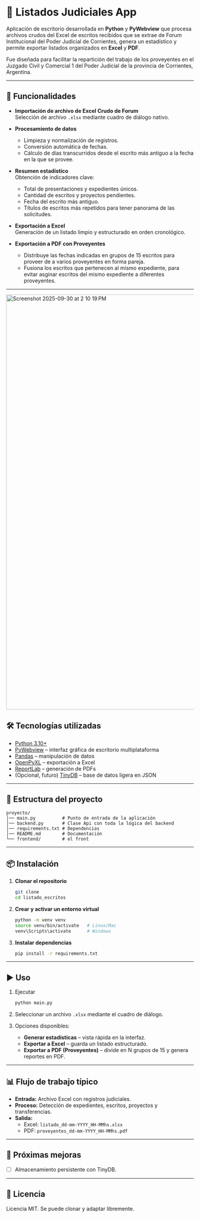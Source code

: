 # 📑 Listados Judiciales App

Aplicación de escritorio desarrollada en **Python** y **PyWebview** que procesa archivos crudos del Excel de escritos recibidos que se extrae de Forum Institucional del Poder Judicial de Corrientes, genera un estadístico y permite exportar listados organizados en **Excel** y **PDF**.  

Fue diseñada para facilitar la repartición del trabajo de los proveyentes en el Juzgado Civil y Comercial 1 del Poder Judicial de la provincia de Corrientes, Argentina.

---

## 🚀 Funcionalidades

- **Importación de archivo de Excel Crudo de Forum**  
  Selección de archivo `.xlsx` mediante cuadro de diálogo nativo.  

- **Procesamiento de datos**  
  - Limpieza y normalización de registros.  
  - Conversión automática de fechas.  
  - Cálculo de días transcurridos desde el escrito más antiguo a la fecha en la que se provee. 

- **Resumen estadístico**  
  Obtención de indicadores clave:  
  - Total de presentaciones y expedientes únicos.  
  - Cantidad de escritos y proyectos pendientes.  
  - Fecha del escrito más antiguo.  
  - Títulos de escritos más repetidos para tener panorama de las solicitudes.

- **Exportación a Excel**  
  Generación de un listado limpio y estructurado en orden cronológico.  

- **Exportación a PDF con Proveyentes**  
  - Distribuye las fechas indicadas en grupos de 15 escritos para proveer de a varios proveyentes en forma pareja.  
  - Fusiona los escritos que pertenecen al mismo expediente, para evitar asginar escritos del mismo expediente a diferentes proveyentes. 

---
<img width="1512" height="1112" alt="Screenshot 2025-09-30 at 2 10 19 PM" src="https://github.com/user-attachments/assets/228e82f9-e9f6-481d-aed4-8e5a9d9c47d7" />



## 🛠️ Tecnologías utilizadas

- [Python 3.10+](https://www.python.org/)  
- [PyWebview](https://pywebview.flowrl.com/) – interfaz gráfica de escritorio multiplataforma  
- [Pandas](https://pandas.pydata.org/) – manipulación de datos  
- [OpenPyXL](https://openpyxl.readthedocs.io/) – exportación a Excel  
- [ReportLab](https://www.reportlab.com/dev/docs/) – generación de PDFs  
- (Opcional, futuro) [TinyDB](https://tinydb.readthedocs.io/) – base de datos ligera en JSON  

---

## 📂 Estructura del proyecto

```
proyecto/
│── main.py          # Punto de entrada de la aplicación
│── backend.py       # Clase Api con toda la lógica del backend
│── requirements.txt # Dependencias
│── README.md        # Documentación
└── frontend/        # el front
```

---

## 📦 Instalación

1. **Clonar el repositorio**  
   ```bash
   git clone 
   cd listado_escritos
   ```

2. **Crear y activar un entorno virtual**  
   ```bash
   python -m venv venv
   source venv/bin/activate   # Linux/Mac
   venv\Scripts\activate      # Windows
   ```

3. **Instalar dependencias**  
   ```bash
   pip install -r requirements.txt
   ```

---

## ▶️ Uso

1. Ejecutar  
   ```bash
   python main.py
   ```

2. Seleccionar un archivo `.xlsx` mediante el cuadro de diálogo.  

3. Opciones disponibles:  
   - **Generar estadísticas** – vista rápida en la interfaz.  
   - **Exportar a Excel** – guarda un listado estructurado.  
   - **Exportar a PDF (Proveyentes)** – divide en N grupos de 15 y genera reportes en PDF.  

---

## 📊 Flujo de trabajo típico

- **Entrada:** Archivo Excel con registros judiciales.  
- **Proceso:** Detección de expedientes, escritos, proyectos y transferencias.  
- **Salida:**  
  - Excel: `listado_dd-mm-YYYY_HH-MMhs.xlsx`  
  - PDF: `proveyentes_dd-mm-YYYY_HH-MMhs.pdf`  

---

## 🔮 Próximas mejoras

- [ ] Almacenamiento persistente con TinyDB.

---

## 📜 Licencia

Licencia MIT. Se puede clonar y adaptar libremente.
